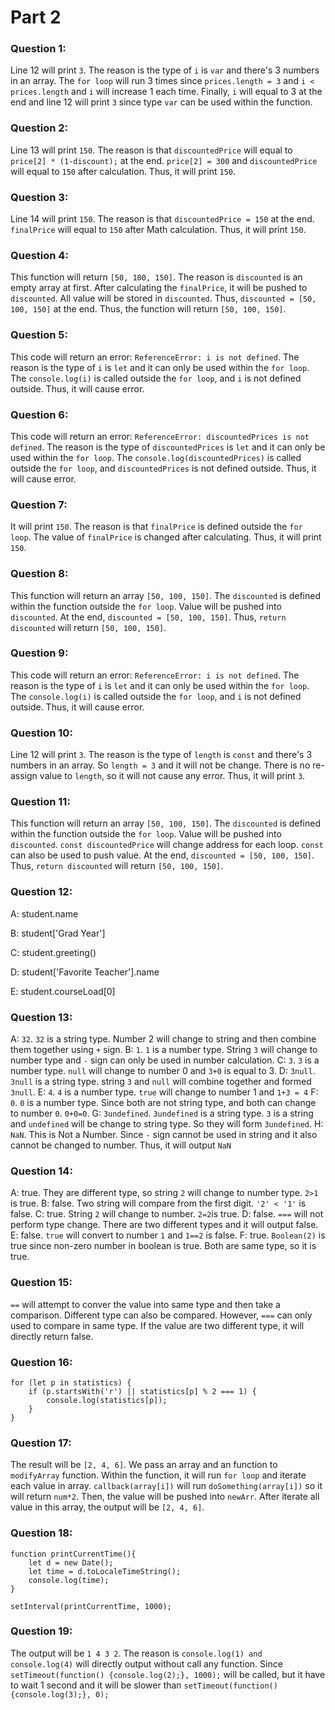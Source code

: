 # Part 2

### Question 1:
Line 12 will print `3`. The reason is the type of `i` is `var` and there's 3 numbers in an array. The `for loop` will run 3 times since `prices.length = 3` and `i < prices.length` and `i` will increase 1 each time. Finally, `i` will equal to 3 at the end and line 12 will print `3` since type `var` can be used within the function. 

### Question 2:
Line 13 will print `150`. The reason is that `discountedPrice` will equal to `price[2] * (1-discount);` at the end. `price[2] = 300` and `discountedPrice` will equal to `150` after calculation. Thus, it will print `150`.

### Question 3:
Line 14 will print `150`. The reason is that `discountedPrice = 150` at the end. `finalPrice` will equal to `150` after Math calculation. Thus, it will print `150`.

### Question 4:
This function will return `[50, 100, 150]`. The reason is `discounted` is an empty array at first. After calculating the `finalPrice`, it will be pushed to `discounted`. All value will be stored in `discounted`. Thus, `discounted = [50, 100, 150]` at the end. Thus, the function will return `[50, 100, 150]`.

### Question 5:
This code will return an error: `ReferenceError: i is not defined`. The reason is the type of `i` is `let` and it can only be used within the `for loop`. The `console.log(i)` is called outside the `for loop`, and `i` is not defined outside. Thus, it will cause error. 

### Question 6:
This code will return an error: `ReferenceError: discountedPrices is not defined`. The reason is the type of `discountedPrices` is `let` and it can only be used within the `for loop`. The `console.log(discountedPrices)` is called outside the `for loop`, and `discountedPrices` is not defined outside. Thus, it will cause error. 

### Question 7:
It will print `150`. The reason is that `finalPrice` is defined outside the `for loop`. The value of `finalPrice` is changed after calculating. Thus, it will print `150`.

### Question 8:
This function will return an array `[50, 100, 150]`. The `discounted` is defined within the function outside the `for loop`. Value will be pushed into `discounted`. At the end, `discounted = [50, 100, 150]`. Thus, `return discounted` will return `[50, 100, 150]`.

### Question 9:
This code will return an error: `ReferenceError: i is not defined`. The reason is the type of `i` is `let` and it can only be used within the `for loop`. The `console.log(i)` is called outside the `for loop`, and `i` is not defined outside. Thus, it will cause error. 

### Question 10:
Line 12 will print `3`. The reason is the type of `length` is `const` and there's 3 numbers in an array. So `length = 3` and it will not be change. There is no re-assign value to `length`, so it will not cause any error. Thus, it will print `3`.

### Question 11:
This function will return an array `[50, 100, 150]`. The `discounted` is defined within the function outside the `for loop`. Value will be pushed into `discounted`. `const discountedPrice` will change address for each loop. `const` can also be used to push value. At the end, `discounted = [50, 100, 150]`. Thus, `return discounted` will return `[50, 100, 150]`.

### Question 12:
A: student.name

B: student['Grad Year']

C: student.greeting()

D: student['Favorite Teacher'].name

E: student.courseLoad[0]


### Question 13:
A: `32`. `32` is a string type. Number 2 will change to string and then combine them together using `+` sign.
B: `1`. `1` is a number type. String `3` will change to number type and `-` sign can only be used in number calculation.
C: `3`. `3` is a number type. `null` will change to number 0 and `3+0` is equal to 3.
D: `3null`. `3null` is a string type. string `3` and `null` will combine together and formed `3null`.
E: `4`. `4` is a number type. `true` will change to number 1 and `1+3 = 4`
F: `0`. `0` is a number type. Since both are not string type, and both can change to number `0`. `0+0=0`. 
G: `3undefined`. `3undefined` is a string type. `3` is a string and `undefined` will be change to string type. So they will form `3undefined`.
H: `NaN`. This is Not a Number. Since `-` sign cannot be used in string and it also cannot be changed to number. Thus, it will output `NaN`

### Question 14:
A: true. They are different type, so string `2` will change to number type. `2>1` is true.
B: false. Two string will compare from the first digit. `'2' < '1'` is false.
C: true. String `2` will change to number. `2=2`is true. 
D: false. `===` will not perform type change. There are two different types and it will output false.
E: false. `true` will convert to number `1` and `1==2` is false. 
F: true. `Boolean(2)` is true since non-zero number in boolean is true. Both are same type, so it is true. 

### Question 15:
`==` will attempt to conver the value into same type and then take a comparison. Different type can also be compared. However, `===` can only used to compare in same type. If the value are two different type, it will directly return false.

### Question 16:
```
for (let p in statistics) {
    if (p.startsWith('r') || statistics[p] % 2 === 1) {
        console.log(statistics[p]);
    }
}
```

### Question 17:
The result will be `[2, 4, 6]`. We pass an array and an function to `modifyArray` function. Within the function, it will run `for loop` and iterate each value in array. `callback(array[i])` will run `doSomething(array[i])` so it will return `num*2`. Then, the value will be pushed into `newArr`. After iterate all value in this array, the output will be `[2, 4, 6]`.

### Question 18:
```
function printCurrentTime(){
    let d = new Date();
    let time = d.toLocaleTimeString();
    console.log(time);
}

setInterval(printCurrentTime, 1000);
```

### Question 19:
The output will be `1 4 3 2`. The reason is `console.log(1) and console.log(4)` will directly output without call any function. Since `setTimeout(function() {console.log(2);}, 1000);` will be called, but it have to wait 1 second and it will be slower than `setTimeout(function() {console.log(3);}, 0);`


